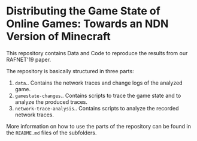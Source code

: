 # Distributing the Game State of Online Games: Towards an NDN Version of Minecraft

This repository contains Data and Code to reproduce the results from our RAFNET'19
paper.

The repository is basically structured in three parts:

1. `data`.. Contains the network traces and change logs of the analyzed game.
2. `gamestate-changes`.. Contains scripts to trace the game state and to analyze the produced traces.
3. `network-trace-analysis`.. Contains scripts to analyze the recorded network traces.

More information on how to use the parts of the repository can be found in the `README.md` files of the subfolders.
